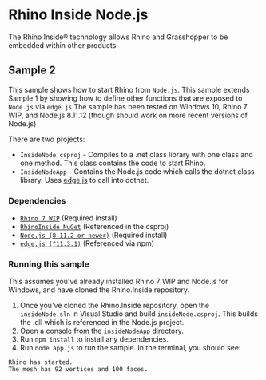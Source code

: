 # Rhino Inside Node.js
The Rhino Inside® technology allows Rhino and Grasshopper to be embedded within other products.

## Sample 2
This sample shows how to start Rhino from `Node.js`.
This sample extends Sample 1 by showing how to define other functions that are exposed to `Node.js` via `edge.js`
The sample has been tested on Windows 10, Rhino 7 WIP, and Node.js 8.11.12 (though should work on more recent versions of Node.js)

There are two projects:
- `InsideNode.csproj` - Compiles to a .net class library with one class and one method. This class contains the code to start Rhino.
- `InsideNodeApp` - Contains the Node.js code which calls the dotnet class library. Uses [edge.js](https://github.com/agracio/edge-js) to call into dotnet.

### Dependencies
- [`Rhino 7 WIP`](https://www.rhino3d.com/download/rhino-for-windows/wip) (Required install)
- [`RhinoInside NuGet`](https://www.nuget.org/packages/Rhino.Inside/) (Referenced in the csproj)
- [`Node.js (8.11.2 or newer)`](https://nodejs.org/) (Required install)
- [`edge.js (^11.3.1)`](https://github.com/agracio/edge-js) (Referenced via npm)

### Running this sample
This assumes you've already installed Rhino 7 WIP and Node.js for Windows, and have cloned the Rhino.Inside repository.
1. Once you've cloned the Rhino.Inside repository, open the `insideNode.sln` in Visual Studio and build `insideNode.csproj`. This builds the .dll which is referenced in the Node.js project.
2. Open a console from the `insideNodeApp` directory.
3. Run `npm install` to install any dependencies.
4. Run `node app.js` to run the sample. In the terminal, you should see:
```
Rhino has started.
The mesh has 92 vertices and 100 faces.
```

